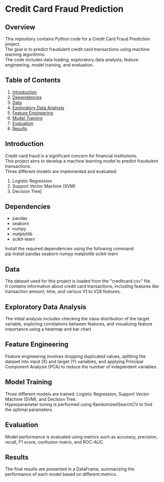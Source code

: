 # Credit Card Fraud Prediction

## Overview
This repository contains Python code for a Credit Card Fraud Prediction project.  
The goal is to predict fraudulent credit card transactions using machine learning algorithms.  
The code includes data loading, exploratory data analysis, feature engineering, model training, and evaluation.

## Table of Contents
1. [Introduction](#introduction)   
2. [Dependencies](#dependencies)
3. [Data](#data)
4. [Exploratory Data Analysis](#exploratory-data-analysis)
5. [Feature Engineering](#feature-engineering)
6. [Model Training](#model-training)
7. [Evaluation](#evaluation)
8. [Results](#results)

## Introduction
Credit card fraud is a significant concern for financial institutions.  
This project aims to develop a machine learning model to predict fraudulent transactions.  
Three different models are implemented and evaluated:  
1. Logistic Regression  
2. Support Vector Machine (SVM)  
3. Decision Tree]  

## Dependencies
- pandas
- seaborn
- numpy
- matplotlib
- scikit-learn

Install the required dependencies using the following command:  
pip install pandas seaborn numpy matplotlib scikit-learn

## Data
The dataset used for this project is loaded from the "creditcard.csv" file.  
It contains information about credit card transactions, including features like transaction amount, time, and various V1 to V28 features.

## Exploratory Data Analysis
The initial analysis includes checking the class distribution of the target variable, exploring correlations between features, and visualizing feature importance using a heatmap and bar chart.

## Feature Engineering
Feature engineering involves dropping duplicated values, splitting the dataset into input (X) and target (Y) variables, and applying Principal Component Analysis (PCA) to reduce the number of independent variables.

## Model Training
Three different models are trained: Logistic Regression, Support Vector Machine (SVM), and Decision Tree.  
Hyperparameter tuning is performed using RandomizedSearchCV to find the optimal parameters.

## Evaluation
Model performance is evaluated using metrics such as accuracy, precision, recall, F1 score, confusion matrix, and ROC-AUC.

## Results
The final results are presented in a DataFrame, summarizing the performance of each model based on different metrics.

